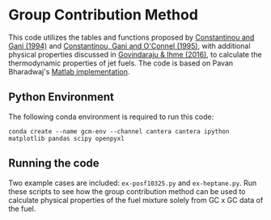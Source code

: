# Group Contribution Method
This code utilizes the tables and functions proposed by [Constantinou and Gani (1994)](https://doi.org/10.1002/aic.690401011) and [Constantinou, Gani and O'Connel (1995)](https://doi.org/10.1016/0378-3812(94)02593-P), with additional physical properties discussed in [Govindaraju & Ihme (2016)](https://doi.org/10.1016/j.ijheatmasstransfer.2016.06.079), to calculate the thermodynamic properties of jet fuels.  The code is based on Pavan Bharadwaj's [Matlab implementation](https://github.com/gpavanb-old/GroupContribution).

## Python Environment
The following conda environment is required to run this code:
~~~
conda create --name gcm-env --channel cantera cantera ipython matplotlib pandas scipy openpyxl
~~~

## Running the code
Two example cases are included: `ex-posf10325.py` and `ex-heptane.py`.  Run these scripts to see how the group contribution method can be used to calculate physical properties of the fuel mixture solely from GC x GC data of the fuel.